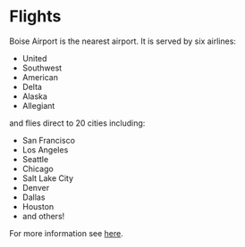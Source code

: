 # Flights

Boise Airport is the nearest airport. It is served by six airlines:  

* United
* Southwest
* American
* Delta
* Alaska
* Allegiant

and flies direct to 20 cities including:

* San Francisco
* Los Angeles
* Seattle
* Chicago
* Salt Lake City
* Denver
* Dallas
* Houston
* and others!

For more information see [here](http://www.iflyboise.com/travel-planner/nonstop-destinations/).
